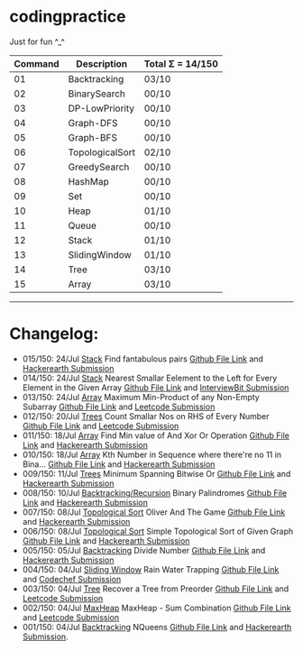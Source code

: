 # codingpractice

Just for fun ^_^

Command | Description| Total Σ = 14/150 
--- | --- | ---
01|Backtracking | 03/10 
02|BinarySearch  | 00/10 
03|DP-LowPriority  | 00/10 
04|Graph-DFS  | 00/10 
05|Graph-BFS  | 00/10 
06|TopologicalSort  | 02/10 
07|GreedySearch  | 00/10 
08|HashMap  | 00/10 
09|Set  | 00/10 
10|Heap  | 01/10 
11|Queue  | 00/10 
12|Stack  | 01/10 
13|SlidingWindow  | 01/10 
14|Tree | 03/10 
15|Array | 03/10 

----

# Changelog:  

* 015/150: 24/Jul [Stack](https://github.com/frosty03/codingpractice/tree/main/12.Stack) Find fantabulous pairs
 [Github File Link](https://github.com/frosty03/codingpractice/blob/main/12.Stack/FantabulousPairs.java) and [Hackerearth Submission](https://www.hackerearth.com/submission/61443811/)
* 014/150: 24/Jul [Stack](https://github.com/frosty03/codingpractice/tree/main/15.Array) Nearest Smallar Eelement to the Left for Every Element in the Given Array
 [Github File Link](https://github.com/frosty03/codingpractice/blob/main/12.Stack/PrevSmallar.java) and [InterviewBit Submission](https://www.interviewbit.com/problems/nearest-smaller-element/)
* 013/150: 24/Jul [Array](https://github.com/frosty03/codingpractice/tree/main/15.Array) Maximum Min-Product of any Non-Empty Subarray [Github File Link](https://github.com/frosty03/codingpractice/blob/main/15.Array/MaxSubarray3.java) and [Leetcode Submission](https://leetcode.com/submissions/detail/527433658/)
* 012/150: 20/Jul [Trees](https://github.com/frosty03/codingpractice/tree/main/14.Tree) Count Smallar Nos on RHS of Every Number [Github File Link](https://github.com/frosty03/codingpractice/blob/main/14.Tree/CountSmallarOnRight.java) and [Leetcode Submission](https://leetcode.com/submissions/detail/525460986/)
* 011/150: 18/Jul [Array](https://github.com/frosty03/codingpractice/tree/main/15.Array) Find Min value of And Xor Or Operation [Github File Link](https://github.com/frosty03/codingpractice/blob/main/15.Array/MinAndXorOr.java) and [Hackerearth Submission](https://www.hackerearth.com/submission/60635579/)
* 010/150: 18/Jul [Array](https://github.com/frosty03/codingpractice/tree/main/15.Array) Kth Number in Sequence where there're no 11 in Bina… [Github File Link](https://github.com/frosty03/codingpractice/blob/main/15.Array/KthBinaryNumber.java) and [Hackerearth Submission](https://www.hackerearth.com/submission/60634202/)
* 009/150: 11/Jul [Trees](https://github.com/frosty03/codingpractice/tree/main/14.Tree) Minimum Spanning Bitwise Or [Github File Link](https://github.com/frosty03/codingpractice/blob/main/14.Tree/TravellingTom.java) and [Hackerearth Submission](https://www.hackerearth.com/submission/60409713/)
* 008/150: 10/Jul [Backtracking/Recursion](https://github.com/frosty03/codingpractice/tree/main/01.Backtracking) Binary Palindromes [Github File Link](https://github.com/frosty03/codingpractice/blob/main/01.Backtracking/BinaryPalindrome.java) and [Hackerearth Submission](https://www.hackerearth.com/submission/60344301/)
* 007/150: 08/Jul [Topological Sort](https://github.com/frosty03/codingpractice/tree/main/06.TopologicalSort) Oliver And The Game [Github File Link](https://github.com/frosty03/codingpractice/blob/main/06.TopologicalSort/OliverAndTheGame.java) and [Hackerearth Submission](https://www.hackerearth.com/submission/key/9fbe97cc43a74a77b4a8bdd48eefaae6/?theme=light%20width=%27100%%27%20height=%273266px%27%20frameborder=%270%27%20allowtransparency=%27true%27%20scrolling=%27yes%27) 
* 006/150: 08/Jul [Topological Sort](https://github.com/frosty03/codingpractice/tree/main/06.TopologicalSort) Simple Topological Sort of Given Graph [Github File Link](https://github.com/frosty03/codingpractice/blob/main/06.TopologicalSort/TopSort3.java) and [Hackerearth Submission](https://www.hackerearth.com/submission/key/58aeb546283e468e94ec2fd04410e20d/?theme=light&content-length=828%20width=%27100%%27%20height=%271322px%27%20frameborder=%270%27%20allowtransparency=%27true%27%20scrolling=%27yes%27) 
* 005/150: 05/Jul [Backtracking](https://github.com/frosty03/codingpractice/blob/main/01.Backtracking) Divide Number [Github File Link](https://github.com/frosty03/codingpractice/blob/main/01.Backtracking/DivideNumber.java) and [Hackerearth Submission](https://www.hackerearth.com/submission/key/366f529b8dde45d795b7f674c95a8812/?theme=light%20width=%27100%%27%20height=%271088px%27%20frameborder=%270%27%20allowtransparency=%27true%27%20scrolling=%27yes%27) 
* 004/150: 04/Jul [Sliding Window](https://github.com/frosty03/codingpractice/blob/main/13.SlidingWindow/) Rain Water Trapping [Github File Link](https://github.com/frosty03/codingpractice/blob/main/13.SlidingWindow/TrappingRainWater.java) and [Codechef Submission](https://www.codechef.com/viewsolution/48504733) 
* 003/150: 04/Jul [Tree](https://github.com/frosty03/codingpractice/tree/main/14.Tree) Recover a Tree from Preorder [Github File Link](https://github.com/frosty03/codingpractice/blob/main/14.Tree/RecoverATree.java) and [Leetcode Submission](https://leetcode.com/submissions/detail/517154980/) 
* 002/150: 04/Jul [MaxHeap](https://github.com/frosty03/codingpractice/tree/main/10.Heap) MaxHeap - Sum Combination [Github File Link](https://github.com/frosty03/codingpractice/blob/main/10.Heap/R02MaxHeapMinSumCombination.java) and [Leetcode Submission](https://leetcode.com/submissions/detail/517112904/) 
* 001/150: 04/Jul [Backtracking](https://github.com/frosty03/codingpractice/tree/main/01.Backtracking) NQueens [Github File Link](https://github.com/frosty03/codingpractice/blob/main/01.Backtracking/R01NQueens.java) and [Hackerearth Submission](https://www.hackerearth.com/submission/key/48e2b36ed2334972a355a8557209260e/?theme=light&content-length=1218%20width=%27100%%27%20height=%271988px%27%20frameborder=%270%27%20allowtransparency=%27true%27%20scrolling=%27yes%27). 
